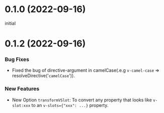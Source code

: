 # 0.1.0 (2022-09-16)
initial

# 0.1.2 (2022-09-16)
### Bug Fixes
- Fixed the bug of directive-argument in camelCase(.e.g `v-camel-case` => resolveDirective('`camelCase`')).

### New Features
- New Option `transformVSlot`: To convert any property that looks like `v-slot:xxx` to an `v-slots={"xxx": ...}` property.
